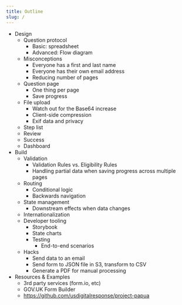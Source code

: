 ```yaml
---
title: Outline
slug: /
---
```


- Design
  - Question protocol
    - Basic: spreadsheet
    - Advanced: Flow diagram
  - Misconceptions
    - Everyone has a first and last name
    - Everyone has their own email address
    - Reducing number of pages
  - Question page
    - One thing per page
    - Save progress
  - File upload
    - Watch out for the Base64 increase
    - Client-side compression
    - Exif data and privacy
  - Step list
  - Review
  - Success
  - Dashboard
- Build
  - Validation
    - Validation Rules vs. Eligibility Rules
    - Handling partial data when saving progress across multiple pages
  - Routing
    - Conditional logic
    - Backwards navigation
  - State management
    - Downstream effects when data changes
  - Internationalization
  - Developer tooling
    - Storybook
    - State charts
    - Testing
      - End-to-end scenarios
  - Hacks
    - Send data to an email
    - Send form to JSON file in S3, transform to CSV
    - Generate a PDF for manual processing
- Resources & Examples
  - 3rd party services (form.io, etc)
  - GOV.UK Form Builder
  - https://github.com/usdigitalresponse/project-papua
